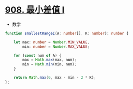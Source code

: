 
# [908. 最小差值 I](https://leetcode-cn.com/problems/smallest-range-i/)

- 数学

```typescript
function smallestRangeI(A: number[], K: number): number {

    let max: number = Number.MIN_VALUE,
        min: number = Number.MAX_VALUE;

    for (const num of A) {
        max = Math.max(max, num);
        min = Math.min(min, num);
    }

    return Math.max(0, max - min - 2 * K);
};
```
